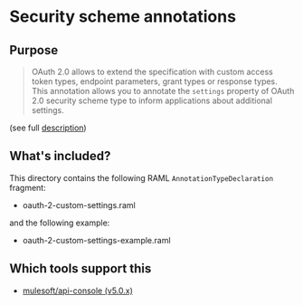 # Security scheme annotations

## Purpose

> OAuth 2.0 allows to extend the specification with custom access token types,
  endpoint parameters, grant types or response types.
  This annotation allows you to annotate the `settings` property of OAuth 2.0
  security scheme type to inform applications about additional settings.

(see full [description](oauth-2-custom-settings.raml))

## What's included?

This directory contains the following RAML `AnnotationTypeDeclaration` fragment:
- oauth-2-custom-settings.raml

and the following example:
- oauth-2-custom-settings-example.raml

## Which tools support this

- [mulesoft/api-console (v5.0.x)](https://github.com/mulesoft/api-console)
